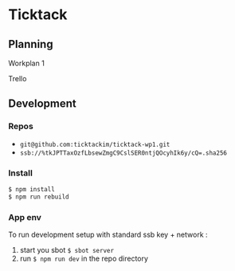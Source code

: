 # Ticktack

## Planning

Workplan 1 

Trello 

## Development

### Repos

- `git@github.com:ticktackim/ticktack-wp1.git`
- `ssb://%tkJPTTaxOzfLbsewZmgC9CslSER0ntjQOcyhIk6y/cQ=.sha256`

### Install

```bash
$ npm install
$ npm run rebuild
```

### App env

To run development setup with standard ssb key + network :

1. start you sbot `$ sbot server`
2. run `$ npm run dev` in the repo directory

